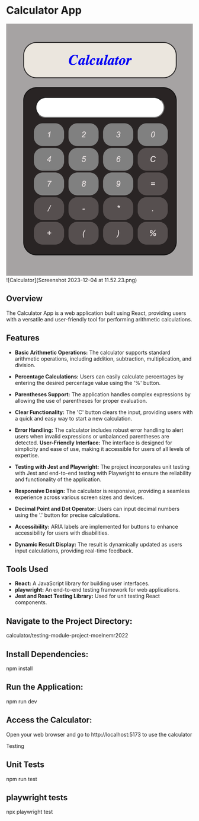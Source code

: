 # Calculator App

![Alt text](<Screenshot 2023-12-04 at 11.52.23.png>)
![Calculator](Screenshot 2023-12-04 at 11.52.23.png)



## Overview

The Calculator App is a web application built using React, providing users with a versatile and user-friendly tool for performing arithmetic calculations.

## Features

- **Basic Arithmetic Operations:**
  The calculator supports standard arithmetic operations, including addition, subtraction, multiplication, and division.

- **Percentage Calculations:**
  Users can easily calculate percentages by entering the desired percentage value using the '%' button.

- **Parentheses Support:**
  The application handles complex expressions by allowing the use of parentheses for proper evaluation.

- **Clear Functionality:**
  The 'C' button clears the input, providing users with a quick and easy way to start a new calculation.

- **Error Handling:**
  The calculator includes robust error handling to alert users when invalid expressions or unbalanced parentheses are detected.
**User-Friendly Interface:**
  The interface is designed for simplicity and ease of use, making it accessible for users of all levels of expertise.

- **Testing with Jest and Playwright:**
  The project incorporates unit testing with Jest and end-to-end testing with Playwright to ensure the reliability and functionality of the application.

- **Responsive Design:**
  The calculator is responsive, providing a seamless experience across various screen sizes and devices.

- **Decimal Point and Dot Operator:**
  Users can input decimal numbers using the '.' button for precise calculations.

- **Accessibility:**
  ARIA labels are implemented for buttons to enhance accessibility for users with disabilities.

- **Dynamic Result Display:**
  The result is dynamically updated as users input calculations, providing real-time feedback.

 

## Tools Used
- **React:** A JavaScript library for building user interfaces.
- **playwright:** An end-to-end testing framework for web applications.
- **Jest and React Testing Library:** Used for unit testing React components.




 ## Navigate to the Project Directory:
calculator/testing-module-project-moelnemr2022

## Install Dependencies:
npm install

## Run the Application:
npm run dev

## Access the Calculator:
Open your web browser and go to http://localhost:5173 to use the calculator

Testing

## Unit Tests
npm run test

## playwright tests
npx playwright test



